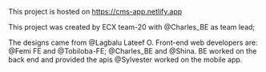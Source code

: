 This project is hosted on https://cms-app.netlify.app

This project was created by ECX team-20 with @Charles_BE as team lead;

The designs came from @Lagbalu Lateef O. Front-end web developers are: @Femi FE
and @Tobiloba-FE; @Charles_BE and @Shina. BE worked on the back end and provided
the apis @Sylvester worked on the mobile app.
